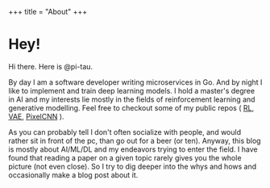 +++
title = "About"
+++

# Hey!

Hi there. Here is @pi-tau.

By day I am a software developer writing microservices in Go. And by night I
like to implement and train deep learning models. I hold a master's degree in AI
and my interests lie mostly in the fields of reinforcement learning and
generative modelling. Feel free to checkout some of my public repos
(
    [RL](https://github.com/pi-tau/playing-with-RL-models),
    [VAE](https://github.com/pi-tau/vae),
    [PixelCNN](https://github.com/pi-tau/pixelcnn/blob/master/pixelcnn.py)
).

As you can probably tell I don't often socialize with people, and would rather
sit in front of the pc, than go out for a beer (or ten). Anyway, this blog is
mostly about AI/ML/DL and my endeavors trying to enter the field. I have found
that reading a paper on a given topic rarely gives you the whole picture (not
even close). So I try to dig deeper into the whys and hows and occasionally make
a blog post about it.